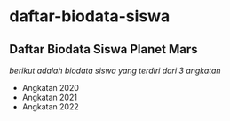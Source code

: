 daftar-biodata-siswa
==
Daftar Biodata Siswa Planet Mars
--
*berikut adalah biodata siswa yang terdiri dari 3 angkatan*
- Angkatan 2020
- Angkatan 2021
- Angkatan 2022
